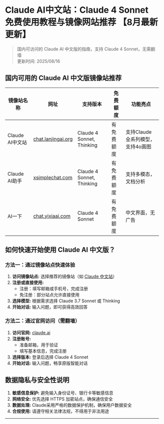 # Claude AI中文站：Claude 4 Sonnet 免费使用教程与镜像网站推荐 【8月最新更新】

> 国内可访问的 Claude AI 中文版的指南，支持 Claude 4 Sonnet，无需翻墙   
> 更新时间: 2025/08/16

## 国内可用的 Claude AI 中文版镜像站推荐

| 镜像站名称 | 网址 | 支持版本 | 免费额度 | 功能亮点 |
|------------|------|----------|-----------|-----------|
| Claude AI中文站 | [chat.lanjingai.org](https://chat.lanjingai.org) | Claude 4 Sonnet, Thinking | 有免费额度 | 支持Claude全系列模型，支持4o画图 |
| Claude AI助手 | [xsimplechat.com](https://xsimplechat.com) | Claude 4 Sonnet, Thinking | 有免费额度 | 支持多模态，文档分析 |
| AI一下 | [chat.yixiaai.com](https://chat.yixiaai.com) | Claude 4 Sonnet | 有免费额度 | 中文界面，无广告 |

## 如何快速开始使用 Claude AI 中文版？

### 方法一：通过镜像站点快速体验

1. **访问镜像站点:** 选择推荐的镜像站（如 [Claude 中文站](https://chat.lanjingai.org)）
2. **注册或直接使用:**
   - 注册：填写邮箱或手机号，完成注册
   - 免注册：部分站点允许直接使用
3. **选择模型:** 根据需求选择 Claude 3.7 Sonnet 或 Thinking
4. **开始对话:** 输入问题，即可获得高效回答

### 方法二：通过官网访问（需翻墙）

1. **访问官网:** [claude.ai](https://claude.ai)
2. **注册账号:**
   - 准备邮箱，用于验证
   - 填写基本信息，完成注册
3. **选择版本:** 登录后选择 Claude 4 Sonnet
4. **开始对话:** 输入问题，畅享原版智能对话

## 数据隐私与安全性说明

1. **敏感信息保护:** 避免输入身份证号、银行卡等敏感信息
2. **网络安全:** 优先选择 HTTPS 加密站点，确保通信安全
3. **数据处理:** Claude采用严格的数据保护机制，确保用户数据安全
4. **合规使用:** 请遵守相关法律法规，不得用于非法用途

---
